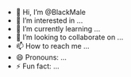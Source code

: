 - 👋 Hi, I’m @BlackMale
- 👀 I’m interested in ...
- 🌱 I’m currently learning ...
- 💞️ I’m looking to collaborate on ...
- 📫 How to reach me ...
- 😄 Pronouns: ...
- ⚡ Fun fact: ...

<!---
BlackMale is a ✨ special ✨ repository because its `README.md` (this file) appears on your GitHub profile.
You can click the Preview link to take a look at your changes.
--->
